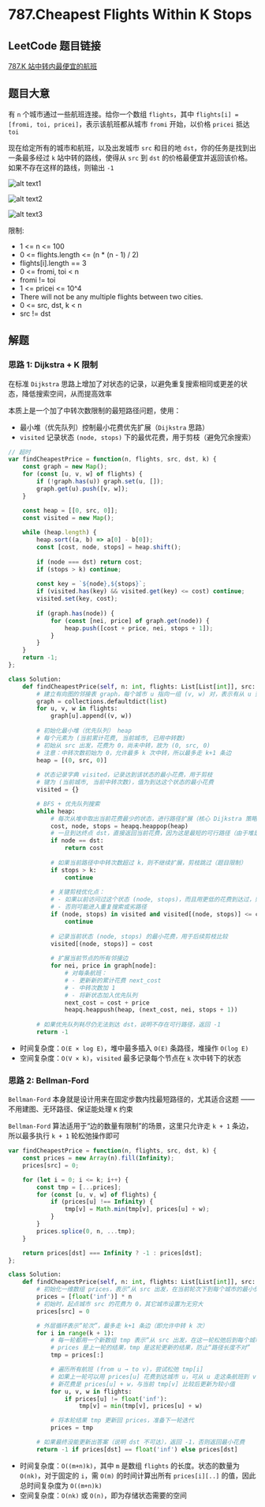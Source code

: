 # 787.Cheapest Flights Within K Stops

## LeetCode 题目链接

[787.K 站中转内最便宜的航班](https://leetcode.cn/problems/cheapest-flights-within-k-stops/)

## 题目大意

有 `n` 个城市通过一些航班连接。给你一个数组 `flights`，其中 `flights[i] = [fromi, toi, pricei]`，表示该航班都从城市 `fromi` 开始，以价格 `pricei` 抵达 `toi`

现在给定所有的城市和航班，以及出发城市 `src` 和目的地 `dst`，你的任务是找到出一条最多经过 `k` 站中转的路线，使得从 `src` 到 `dst` 的价格最便宜并返回该价格。 如果不存在这样的路线，则输出 `-1`

![alt text1](https://github.com/donnapersonal/picx-images-hosting/raw/master/image.9gwsjgdsye.webp)

![alt text2](https://github.com/donnapersonal/picx-images-hosting/raw/master/image.7zqnhpao0e.webp)

![alt text3](https://github.com/donnapersonal/picx-images-hosting/raw/master/image.70ak4j8cka.webp)

限制:
- 1 <= n <= 100
- 0 <= flights.length <= (n * (n - 1) / 2)
- flights[i].length == 3
- 0 <= fromi, toi < n
- fromi != toi
- 1 <= pricei <= 10^4
- There will not be any multiple flights between two cities.
- 0 <= src, dst, k < n
- src != dst

## 解题

### 思路 1: Dijkstra + K 限制

在标准 `Dijkstra` 思路上增加了对状态的记录，以避免重复搜索相同或更差的状态，降低搜索空间，从而提高效率

本质上是一个加了中转次数限制的最短路径问题，使用：
- 最小堆（优先队列）控制最小花费优先扩展（`Dijkstra` 思路）
- `visited` 记录状态 `(node, stops)` 下的最优花费，用于剪枝（避免冗余搜索）

```js
// 超时
var findCheapestPrice = function(n, flights, src, dst, k) {
    const graph = new Map();
    for (const [u, v, w] of flights) {
        if (!graph.has(u)) graph.set(u, []);
        graph.get(u).push([v, w]);
    }

    const heap = [[0, src, 0]];
    const visited = new Map();
    
    while (heap.length) {
        heap.sort((a, b) => a[0] - b[0]);
        const [cost, node, stops] = heap.shift();
        
        if (node === dst) return cost;
        if (stops > k) continue;
        
        const key = `${node},${stops}`;
        if (visited.has(key) && visited.get(key) <= cost) continue;
        visited.set(key, cost);
        
        if (graph.has(node)) {
            for (const [nei, price] of graph.get(node)) {
                heap.push([cost + price, nei, stops + 1]);
            }
        }
    }
    return -1;
};
```
```python
class Solution:
    def findCheapestPrice(self, n: int, flights: List[List[int]], src: int, dst: int, k: int) -> int:
        # 建立有向图的邻接表 graph，每个城市 u 指向一组 (v, w) 对，表示有从 u 到 v 的航班，价格是 w
        graph = collections.defaultdict(list)
        for u, v, w in flights:
            graph[u].append((v, w))
        
        # 初始化最小堆（优先队列） heap
        # 每个元素为 (当前累计花费, 当前城市, 已用中转数)
        # 初始从 src 出发，花费为 0，尚未中转，故为 (0, src, 0)
        # 注意：中转次数初始为 0，允许最多 k 次中转，所以最多走 k+1 条边
        heap = [(0, src, 0)]
        
        # 状态记录字典 visited，记录达到该状态的最小花费，用于剪枝
        # 键为 (当前城市, 当前中转次数)，值为到达这个状态的最小花费
        visited = {}

        # BFS + 优先队列搜索
        while heap:
            # 每次从堆中取出当前花费最少的状态，进行路径扩展（核心 Dijkstra 策略）
            cost, node, stops = heapq.heappop(heap)
            # 一旦到达终点 dst，直接返回当前花费，因为这是最短的可行路径（由于堆是按最小花费排序）
            if node == dst:
                return cost
            
            # 如果当前路径中中转次数超过 k，则不继续扩展，剪枝跳过（题目限制）
            if stops > k:
                continue
            
            # 关键剪枝优化点：
            # - 如果以前访问过这个状态 (node, stops)，而且用更低的花费到达过，则无需重复探索，跳过
            # - 否则可能进入重复搜索或劣路径
            if (node, stops) in visited and visited[(node, stops)] <= cost:
                continue
            
            # 记录当前状态 (node, stops) 的最小花费，用于后续剪枝比较
            visited[(node, stops)] = cost
            
            # 扩展当前节点的所有邻接边
            for nei, price in graph[node]:
                # 对每条航班：
                # - 更新新的累计花费 next_cost
                # - 中转次数加 1
                # - 将新状态加入优先队列
                next_cost = cost + price
                heapq.heappush(heap, (next_cost, nei, stops + 1))
        
        # 如果优先队列耗尽仍无法到达 dst，说明不存在可行路径，返回 -1
        return -1
```

- 时间复杂度：`O(E × log E)`，堆中最多插入 `O(E)` 条路径，堆操作 `O(log E)`
- 空间复杂度：`O(V × k)`，`visited` 最多记录每个节点在 `k` 次中转下的状态

### 思路 2: Bellman-Ford

`Bellman-Ford` 本身就是设计用来在固定步数内找最短路径的，尤其适合这题 —— 不用建图、无环路径、保证能处理 `K` 约束

`Bellman-Ford` 算法适用于“边的数量有限制”的场景，这里只允许走 `k + 1` 条边，所以最多执行 `k + 1` 轮松弛操作即可

```js
var findCheapestPrice = function(n, flights, src, dst, k) {
    const prices = new Array(n).fill(Infinity);
    prices[src] = 0;

    for (let i = 0; i <= k; i++) {
        const tmp = [...prices];
        for (const [u, v, w] of flights) {
            if (prices[u] !== Infinity) {
                tmp[v] = Math.min(tmp[v], prices[u] + w);
            }
        }
        prices.splice(0, n, ...tmp);
    }

    return prices[dst] === Infinity ? -1 : prices[dst];
};
```
```python
class Solution:
    def findCheapestPrice(self, n: int, flights: List[List[int]], src: int, dst: int, k: int) -> int:
        # 初始化一维数组 prices，表示“从 src 出发，在当前轮次下到每个城市的最小价格”
        prices = [float('inf')] * n
        # 初始时，起点城市 src 的花费为 0，其它城市设置为无穷大
        prices[src] = 0

        # 外层循环表示“轮次”，最多走 k+1 条边（即允许中转 k 次）
        for i in range(k + 1):
            # 每一轮都用一个新数组 tmp 表示“从 src 出发，在这一轮松弛后到每个城市的最小价格”
            # prices 是上一轮的结果，tmp 是这轮更新的结果，防止“路径长度不对”
            tmp = prices[:]  

            # 遍历所有航班 (from u → to v)，尝试松弛 tmp[i]
            # 如果上一轮可以用 prices[u] 花费到达城市 u，可从 u 走这条航班到 v
            # 新花费是 prices[u] + w，与当前 tmp[v] 比较后更新为较小值
            for u, v, w in flights:
                if prices[u] != float('inf'):
                    tmp[v] = min(tmp[v], prices[u] + w)

            # 将本轮结果 tmp 更新回 prices，准备下一轮迭代
            prices = tmp

        # 如果最终没能更新出答案（说明 dst 不可达），返回 -1，否则返回最小花费
        return -1 if prices[dst] == float('inf') else prices[dst]
```

- 时间复杂度：`O((m+n)k)`，其中 `m` 是数组 `flights` 的长度。状态的数量为 `O(nk)`，对于固定的 `i`，需 `O(m)` 的时间计算出所有 `prices[i][..]` 的值，因此总时间复杂度为 `O((m+n)k)`
- 空间复杂度：`O(nk)` 或 `O(n)`，即为存储状态需要的空间



